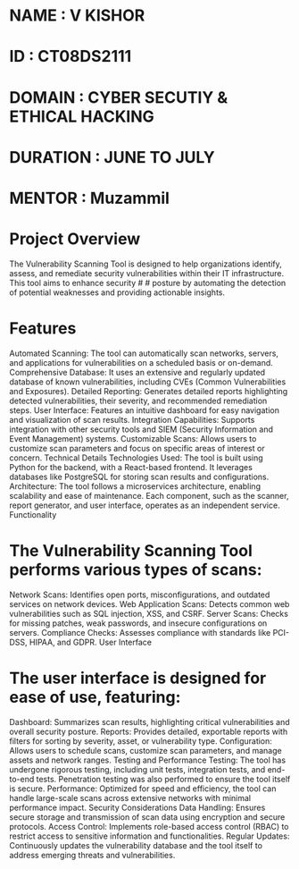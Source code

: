 # NAME : V KISHOR 
# ID : CT08DS2111
# DOMAIN : CYBER SECUTIY & ETHICAL HACKING
# DURATION : JUNE TO JULY
# MENTOR :  Muzammil


# Project Overview
  The Vulnerability Scanning Tool is designed to help organizations identify, assess, and remediate security vulnerabilities within their IT infrastructure. This tool aims to enhance security # # 
  posture by automating the detection of potential weaknesses and providing actionable insights.

 # Features

Automated Scanning: The tool can automatically scan networks, servers, and applications for vulnerabilities on a scheduled basis or on-demand.
Comprehensive Database: It uses an extensive and regularly updated database of known vulnerabilities, including CVEs (Common Vulnerabilities and Exposures).
Detailed Reporting: Generates detailed reports highlighting detected vulnerabilities, their severity, and recommended remediation steps.
User Interface: Features an intuitive dashboard for easy navigation and visualization of scan results.
Integration Capabilities: Supports integration with other security tools and SIEM (Security Information and Event Management) systems.
Customizable Scans: Allows users to customize scan parameters and focus on specific areas of interest or concern.
Technical Details
Technologies Used: The tool is built using Python for the backend, with a React-based frontend. It leverages databases like PostgreSQL for storing scan results and configurations.
Architecture: The tool follows a microservices architecture, enabling scalability and ease of maintenance. Each component, such as the scanner, report generator, and user interface, operates as an independent service.
Functionality 

 # The Vulnerability Scanning Tool performs various types of scans:

Network Scans: Identifies open ports, misconfigurations, and outdated services on network devices.
Web Application Scans: Detects common web vulnerabilities such as SQL injection, XSS, and CSRF.
Server Scans: Checks for missing patches, weak passwords, and insecure configurations on servers.
Compliance Checks: Assesses compliance with standards like PCI-DSS, HIPAA, and GDPR.
User Interface

 # The user interface is designed for ease of use, featuring:

Dashboard: Summarizes scan results, highlighting critical vulnerabilities and overall security posture.
Reports: Provides detailed, exportable reports with filters for sorting by severity, asset, or vulnerability type.
Configuration: Allows users to schedule scans, customize scan parameters, and manage assets and network ranges.
Testing and Performance
Testing: The tool has undergone rigorous testing, including unit tests, integration tests, and end-to-end tests. Penetration testing was also performed to ensure the tool itself is secure.
Performance: Optimized for speed and efficiency, the tool can handle large-scale scans across extensive networks with minimal performance impact.
Security Considerations
Data Handling: Ensures secure storage and transmission of scan data using encryption and secure protocols.
Access Control: Implements role-based access control (RBAC) to restrict access to sensitive information and functionalities.
Regular Updates: Continuously updates the vulnerability database and the tool itself to address emerging threats and vulnerabilities.
